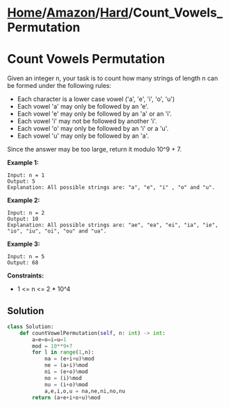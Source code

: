 # [Home](./../..)/[Amazon](./..)/[Hard](./)/Count_Vowels_Permutation
<h1>Count Vowels Permutation</h1>

<p>
Given an integer n, your task is to count how many strings of length n can be formed under the following rules:
</p>

- Each character is a lower case vowel ('a', 'e', 'i', 'o', 'u')
- Each vowel 'a' may only be followed by an 'e'.
- Each vowel 'e' may only be followed by an 'a' or an 'i'.
- Each vowel 'i' may not be followed by another 'i'.
- Each vowel 'o' may only be followed by an 'i' or a 'u'.
- Each vowel 'u' may only be followed by an 'a'.

<p>
Since the answer may be too large, return it modulo 10^9 + 7.
</p>

<b>Example 1:</b>

    Input: n = 1
    Output: 5
    Explanation: All possible strings are: "a", "e", "i" , "o" and "u".
    
<b>Example 2:</b>

    Input: n = 2
    Output: 10
    Explanation: All possible strings are: "ae", "ea", "ei", "ia", "ie", "io", "iu", "oi", "ou" and "ua".
    
<b>Example 3:</b>

    Input: n = 5
    Output: 68

<b>Constraints:</b>

- 1 <= n <= 2 * 10^4

<h2>Solution</h2>

```python
class Solution:
    def countVowelPermutation(self, n: int) -> int:
        a=e=o=i=u=1
        mod = 10**9+7
        for l in range(1,n):
            na = (e+i+u)%mod
            ne = (a+i)%mod
            ni = (e+o)%mod
            no = (i)%mod
            nu = (i+o)%mod
            a,e,i,o,u = na,ne,ni,no,nu
        return (a+e+i+o+u)%mod
```
